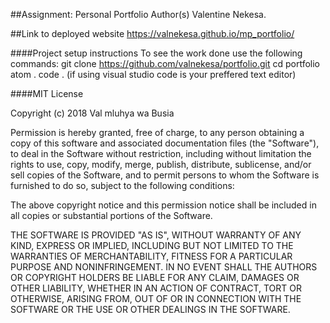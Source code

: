 ##Assignment: Personal Portfolio
Author(s)
Valentine Nekesa.

##Link to deployed website
https://valnekesa.github.io/mp_portfolio/

####Project setup instructions
To see the work done use the following commands:
git clone https://github.com/valnekesa/portfolio.git
cd portfolio
atom .
code . (if using visual studio code is your preffered text editor)

####MIT License

Copyright (c) 2018 Val mluhya wa Busia

Permission is hereby granted, free of charge, to any person obtaining a copy of this software and associated documentation files (the "Software"), to deal in the Software without restriction, including without limitation the rights to use, copy, modify, merge, publish, distribute, sublicense, and/or sell copies of the Software, and to permit persons to whom the Software is furnished to do so, subject to the following conditions:

The above copyright notice and this permission notice shall be included in all copies or substantial portions of the Software.

THE SOFTWARE IS PROVIDED "AS IS", WITHOUT WARRANTY OF ANY KIND, EXPRESS OR IMPLIED, INCLUDING BUT NOT LIMITED TO THE WARRANTIES OF MERCHANTABILITY, FITNESS FOR A PARTICULAR PURPOSE AND NONINFRINGEMENT. IN NO EVENT SHALL THE AUTHORS OR COPYRIGHT HOLDERS BE LIABLE FOR ANY CLAIM, DAMAGES OR OTHER LIABILITY, WHETHER IN AN ACTION OF CONTRACT, TORT OR OTHERWISE, ARISING FROM, OUT OF OR IN CONNECTION WITH THE SOFTWARE OR THE USE OR OTHER DEALINGS IN THE SOFTWARE.
